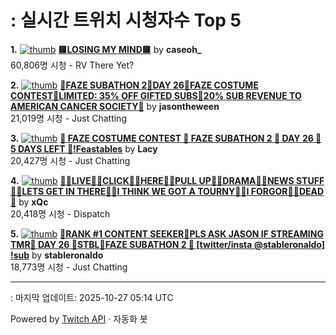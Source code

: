 # : 실시간 트위치 시청자수 Top 5

**1.** [![thumb](https://static-cdn.jtvnw.net/previews-ttv/live_user_caseoh_-320x180.jpg)](https://twitch.tv/caseoh_)
**[🟨LOSING MY MIND🟨](https://twitch.tv/caseoh_)** by **caseoh_**<br>60,806명 시청  - RV There Yet?

**2.** [![thumb](https://static-cdn.jtvnw.net/previews-ttv/live_user_jasontheween-320x180.jpg)](https://twitch.tv/jasontheween)
**[🔴FAZE SUBATHON 2🔴DAY 26🔴FAZE COSTUME CONTEST🔴LIMITED: 35% OFF GIFTED SUBS🔴20% SUB REVENUE TO AMERICAN CANCER SOCIETY🔴](https://twitch.tv/jasontheween)** by **jasontheween**<br>21,019명 시청  - Just Chatting

**3.** [![thumb](https://static-cdn.jtvnw.net/previews-ttv/live_user_lacy-320x180.jpg)](https://twitch.tv/Lacy)
**[🎃 FAZE COSTUME CONTEST 🎃 FAZE SUBATHON 2 🎃 DAY 26 🎃 5 DAYS LEFT 🎃!Feastables](https://twitch.tv/Lacy)** by **Lacy**<br>20,427명 시청  - Just Chatting

**4.** [![thumb](https://static-cdn.jtvnw.net/previews-ttv/live_user_xqc-320x180.jpg)](https://twitch.tv/xQc)
**[🦸‍♀️LIVE🦸‍♀️CLICK🦸‍♀️HERE🦸‍♀️PULL UP🦸‍♀️DRAMA🦸‍♀️NEWS STUFF🦸‍♀️LETS GET IN THERE🦸‍♀️I THINK WE GOT A TOURNY🦸‍♀️I FORGOR🦸‍♀️DEAD🦸](https://twitch.tv/xQc)** by **xQc**<br>20,418명 시청  - Dispatch

**5.** [![thumb](https://static-cdn.jtvnw.net/previews-ttv/live_user_stableronaldo-320x180.jpg)](https://twitch.tv/stableronaldo)
**[🎃RANK #1 CONTENT SEEKER🎃PLS ASK JASON IF STREAMING TMR🎃 DAY 26 🎃STBL🎃FAZE SUBATHON 2 🎃  [twitter/insta @stableronaldo] !sub](https://twitch.tv/stableronaldo)** by **stableronaldo**<br>18,773명 시청  - Just Chatting


---
: 마지막 업데이트: 2025-10-27 05:14 UTC

Powered by [Twitch API](https://dev.twitch.tv/docs/api/reference) · 자동화 봇